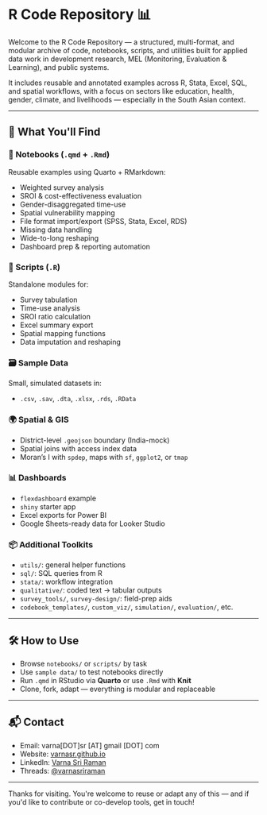 
# R Code Repository 📊

Welcome to the R Code Repository — a structured, multi-format, and modular archive of code, notebooks, scripts, and utilities built for applied data work in development research, MEL (Monitoring, Evaluation & Learning), and public systems.

It includes reusable and annotated examples across R, Stata, Excel, SQL, and spatial workflows, with a focus on sectors like education, health, gender, climate, and livelihoods — especially in the South Asian context.

---

## 🧩 What You'll Find

### 🔁 Notebooks (`.qmd` + `.Rmd`)
Reusable examples using Quarto + RMarkdown:
- Weighted survey analysis
- SROI & cost-effectiveness evaluation
- Gender-disaggregated time-use
- Spatial vulnerability mapping
- File format import/export (SPSS, Stata, Excel, RDS)
- Missing data handling
- Wide-to-long reshaping
- Dashboard prep & reporting automation

### 🧠 Scripts (`.R`)
Standalone modules for:
- Survey tabulation
- Time-use analysis
- SROI ratio calculation
- Excel summary export
- Spatial mapping functions
- Data imputation and reshaping

### 🗃 Sample Data
Small, simulated datasets in:
- `.csv`, `.sav`, `.dta`, `.xlsx`, `.rds`, `.RData`

### 🌍 Spatial & GIS
- District-level `.geojson` boundary (India-mock)
- Spatial joins with access index data
- Moran’s I with `spdep`, maps with `sf`, `ggplot2`, or `tmap`

### 📊 Dashboards
- `flexdashboard` example
- `shiny` starter app
- Excel exports for Power BI
- Google Sheets-ready data for Looker Studio

### 📦 Additional Toolkits
- `utils/`: general helper functions
- `sql/`: SQL queries from R
- `stata/`: workflow integration
- `qualitative/`: coded text → tabular outputs
- `survey_tools/`, `survey-design/`: field-prep aids
- `codebook_templates/`, `custom_viz/`, `simulation/`, `evaluation/`, etc.

---

## 🛠 How to Use

- Browse `notebooks/` or `scripts/` by task
- Use `sample data/` to test notebooks directly
- Run `.qmd` in RStudio via **Quarto** or use `.Rmd` with **Knit**
- Clone, fork, adapt — everything is modular and replaceable

---

## 📬 Contact

- Email: varna[DOT]sr [AT] gmail [DOT] com  
- Website: [varnasr.github.io](https://varnasr.github.io)  
- LinkedIn: [Varna Sri Raman](https://www.linkedin.com/in/varna)  
- Threads: [@varnasriraman](https://www.threads.net/@varnasriraman)

---

Thanks for visiting. You're welcome to reuse or adapt any of this — and if you'd like to contribute or co-develop tools, get in touch!

